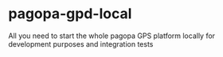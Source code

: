 # pagopa-gpd-local
All you need to start the whole pagopa GPS platform locally for development purposes and integration tests
